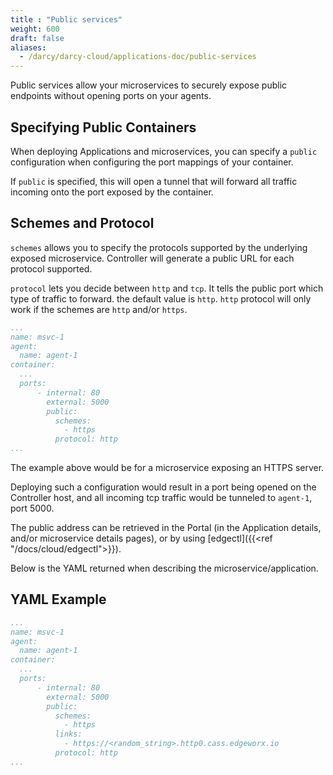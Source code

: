 ```yaml
---
title : "Public services"
weight: 600
draft: false
aliases:
  - /darcy/darcy-cloud/applications-doc/public-services
---
```


Public services allow your microservices to securely expose public endpoints without opening ports
on your agents.

## Specifying Public Containers

When deploying Applications and microservices, you can specify a `public` configuration when
configuring the port mappings of your container.

If `public` is specified, this will open a tunnel that will forward all traffic incoming onto the
port exposed by the container.

## Schemes and Protocol

`schemes` allows you to specify the protocols supported by the underlying exposed microservice.
Controller will generate a public URL for each protocol supported.

`protocol` lets you decide between `http` and `tcp`. It tells the public port which type of traffic
to forward. the default value is `http`. `http` protocol will only work if the schemes are `http`
and/or `https`.

```yaml
...
name: msvc-1
agent:
  name: agent-1
container:
  ...
  ports:
      - internal: 80
        external: 5000
        public:
          schemes:
            - https
          protocol: http
...
```

The example above would be for a microservice exposing an HTTPS server.

Deploying such a configuration would result in a port being opened on the Controller host, and all
incoming tcp traffic would be tunneled to `agent-1`, port 5000.

The public address can be retrieved in the Portal (in the Application details, and/or microservice
details pages), or by using [edgectl]({{<ref "/docs/cloud/edgectl">}}).

Below is the YAML returned when describing the microservice/application.

## YAML Example

```yaml
...
name: msvc-1
agent:
  name: agent-1
container:
  ...
  ports:
      - internal: 80
        external: 5000
        public:
          schemes:
            - https
          links:
            - https://<random_string>.http0.cass.edgeworx.io
          protocol: http
...
```
